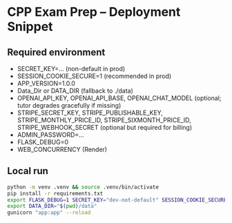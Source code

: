 # CPP Exam Prep – Deployment Snippet

## Required environment
- SECRET_KEY=... (non-default in prod)
- SESSION_COOKIE_SECURE=1 (recommended in prod)
- APP_VERSION=1.0.0
- Data_Dir or DATA_DIR (fallback to ./data)
- OPENAI_API_KEY, OPENAI_API_BASE, OPENAI_CHAT_MODEL (optional; tutor degrades gracefully if missing)
- STRIPE_SECRET_KEY, STRIPE_PUBLISHABLE_KEY, STRIPE_MONTHLY_PRICE_ID, STRIPE_SIXMONTH_PRICE_ID, STRIPE_WEBHOOK_SECRET (optional but required for billing)
- ADMIN_PASSWORD=...
- FLASK_DEBUG=0
- WEB_CONCURRENCY (Render)

## Local run
```bash
python -m venv .venv && source .venv/bin/activate
pip install -r requirements.txt
export FLASK_DEBUG=1 SECRET_KEY="dev-not-default" SESSION_COOKIE_SECURE=0
export DATA_DIR="$(pwd)/data"
gunicorn "app:app" --reload
